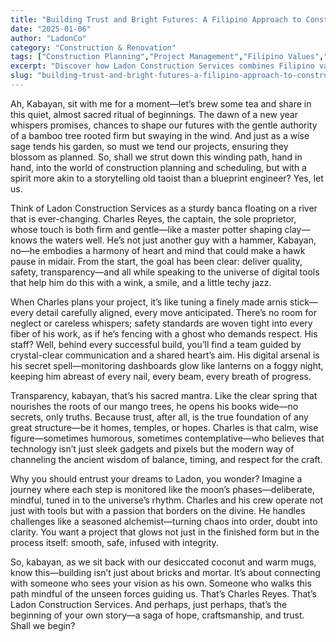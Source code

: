 ```yaml
---
title: "Building Trust and Bright Futures: A Filipino Approach to Construction Planning in the New Year"
date: "2025-01-06"
author: "LadonCo"
category: "Construction & Renovation"
tags: ["Construction Planning","Project Management","Filipino Values","Transparency","Construction Safety"]
excerpt: "Discover how Ladon Construction Services combines Filipino values, transparency, and modern technology to ensure your dream projects are built with integrity and harmony in the new year."
slug: "building-trust-and-bright-futures-a-filipino-approach-to-construction-planning-in-the-new-year"
---
```


Ah, Kabayan, sit with me for a moment—let’s brew some tea and share in this quiet, almost sacred ritual of beginnings. The dawn of a new year whispers promises, chances to shape our futures with the gentle authority of a bamboo tree rooted firm but swaying in the wind. And just as a wise sage tends his garden, so must we tend our projects, ensuring they blossom as planned. So, shall we strut down this winding path, hand in hand, into the world of construction planning and scheduling, but with a spirit more akin to a storytelling old taoist than a blueprint engineer? Yes, let us.

Think of Ladon Construction Services as a sturdy banca floating on a river that is ever-changing. Charles Reyes, the captain, the sole proprietor, whose touch is both firm and gentle—like a master potter shaping clay—knows the waters well. He’s not just another guy with a hammer, Kabayan, no—he embodies a harmony of heart and mind that could make a hawk pause in midair. From the start, the goal has been clear: deliver quality, safety, transparency—and all while speaking to the universe of digital tools that help him do this with a wink, a smile, and a little techy jazz.

When Charles plans your project, it’s like tuning a finely made arnis stick—every detail carefully aligned, every move anticipated. There’s no room for neglect or careless whispers; safety standards are woven tight into every fiber of his work, as if he’s fencing with a ghost who demands respect. His staff? Well, behind every successful build, you’ll find a team guided by crystal-clear communication and a shared heart’s aim. His digital arsenal is his secret spell—monitoring dashboards glow like lanterns on a foggy night, keeping him abreast of every nail, every beam, every breath of progress.

Transparency, kabayan, that’s his sacred mantra. Like the clear spring that nourishes the roots of our mango trees, he opens his books wide—no secrets, only truths. Because trust, after all, is the true foundation of any great structure—be it homes, temples, or hopes. Charles is that calm, wise figure—sometimes humorous, sometimes contemplative—who believes that technology isn’t just sleek gadgets and pixels but the modern way of channeling the ancient wisdom of balance, timing, and respect for the craft.

Why you should entrust your dreams to Ladon, you wonder? Imagine a journey where each step is monitored like the moon’s phases—deliberate, mindful, tuned in to the universe’s rhythm. Charles and his crew operate not just with tools but with a passion that borders on the divine. He handles challenges like a seasoned alchemist—turning chaos into order, doubt into clarity. You want a project that glows not just in the finished form but in the process itself: smooth, safe, infused with integrity.

So, kabayan, as we sit back with our desiccated coconut and warm mugs, know this—building isn’t just about bricks and mortar. It’s about connecting with someone who sees your vision as his own. Someone who walks this path mindful of the unseen forces guiding us. That’s Charles Reyes. That’s Ladon Construction Services. And perhaps, just perhaps, that’s the beginning of your own story—a saga of hope, craftsmanship, and trust. Shall we begin?